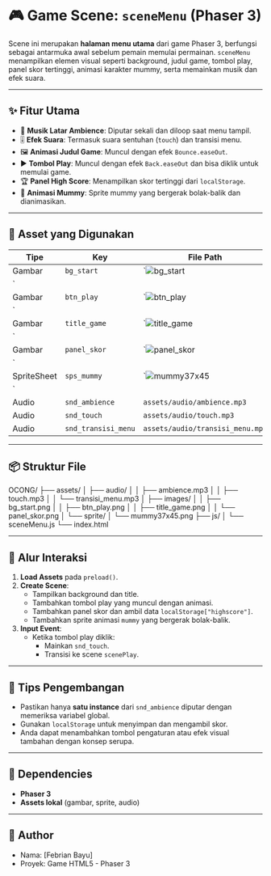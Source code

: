 # 🎮 Game Scene: `sceneMenu` (Phaser 3)

Scene ini merupakan **halaman menu utama** dari game Phaser 3, berfungsi sebagai antarmuka awal sebelum pemain memulai permainan. `sceneMenu` menampilkan elemen visual seperti background, judul game, tombol play, panel skor tertinggi, animasi karakter mummy, serta memainkan musik dan efek suara.

---

## ✨ Fitur Utama

- 🎵 **Musik Latar Ambience**: Diputar sekali dan diloop saat menu tampil.
- 🎚️ **Efek Suara**: Termasuk suara sentuhan (`touch`) dan transisi menu.
- 🖼️ **Animasi Judul Game**: Muncul dengan efek `Bounce.easeOut`.
- ▶️ **Tombol Play**: Muncul dengan efek `Back.easeOut` dan bisa diklik untuk memulai game.
- 🏆 **Panel High Score**: Menampilkan skor tertinggi dari `localStorage`.
- 🧟 **Animasi Mummy**: Sprite mummy yang bergerak bolak-balik dan dianimasikan.
  
---

## 🧩 Asset yang Digunakan

| Tipe     | Key               | File Path                          |
|----------|------------------|------------------------------------|
| Gambar   | `bg_start`        | `![bg_start](https://github.com/user-attachments/assets/7d0f213b-10aa-47ba-9d10-29a776ae6a40)
`       |
| Gambar   | `btn_play`        | `![btn_play](https://github.com/user-attachments/assets/e7385a5a-590d-4fcb-89cd-5c92ab98180a)
`       |
| Gambar   | `title_game`      | `![title_game](https://github.com/user-attachments/assets/21bbb090-9414-4b2e-9035-45dc6e78a6ba)
`     |
| Gambar   | `panel_skor`      | `![panel_skor](https://github.com/user-attachments/assets/b584956e-2cd0-47ba-ba64-8b3a4973155d)
`     |
| SpriteSheet | `sps_mummy`    | `![mummy37x45](https://github.com/user-attachments/assets/51ab6c82-965d-4fd7-bc69-bd126bd2c488)
`     |
| Audio    | `snd_ambience`    | `assets/audio/ambience.mp3`        |
| Audio    | `snd_touch`       | `assets/audio/touch.mp3`           |
| Audio    | `snd_transisi_menu` | `assets/audio/transisi_menu.mp3` |

---

## 📦 Struktur File
OCONG/
├── assets/
│ ├── audio/
│ │ ├── ambience.mp3
│ │ ├── touch.mp3
│ │ └── transisi_menu.mp3
│ ├── images/
│ │ ├── bg_start.png
│ │ ├── btn_play.png
│ │ ├── title_game.png
│ │ └── panel_skor.png
│ └── sprite/
│ └── mummy37x45.png
├── js/
│ └── sceneMenu.js
└── index.html




---

## 🔄 Alur Interaksi

1. **Load Assets** pada `preload()`.
2. **Create Scene**:
   - Tampilkan background dan title.
   - Tambahkan tombol play yang muncul dengan animasi.
   - Tambahkan panel skor dan ambil data `localStorage["highscore"]`.
   - Tambahkan sprite animasi `mummy` yang bergerak bolak-balik.
3. **Input Event**:
   - Ketika tombol play diklik:
     - Mainkan `snd_touch`.
     - Transisi ke scene `scenePlay`.

---

## 🧠 Tips Pengembangan

- Pastikan hanya **satu instance** dari `snd_ambience` diputar dengan memeriksa variabel global.
- Gunakan `localStorage` untuk menyimpan dan mengambil skor.
- Anda dapat menambahkan tombol pengaturan atau efek visual tambahan dengan konsep serupa.

---

## 📍 Dependencies

- **Phaser 3**
- **Assets lokal** (gambar, sprite, audio)

---

## 👤 Author

- Nama: [Febrian Bayu]
- Proyek: Game HTML5 - Phaser 3


